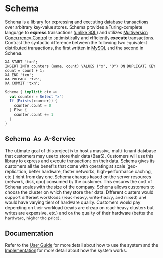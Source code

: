 # Schema
Schema is a library for expressing and executing database transactions over arbitrary key-value stores. Schema provides a Turing-complete language to **express** transactions ([unlike SQL](http://stackoverflow.com/a/900062/1447029)) and utilizes [Multiversion Concurrency Control](https://en.wikipedia.org/wiki/Multiversion_concurrency_control) to optimistically and efficiently **execute** transactions. Contrast the syntactic difference between the following two equivalent distributed transactions, the first written in [MySQL](https://dev.mysql.com/doc/refman/5.5/en/xa.html) and the second in Schema.

```mysql
XA START 'txn';
INSERT INTO counters (name, count) VALUES ("x", "0") ON DUPLICATE KEY count = count + 1;
XA END 'txn';
XA PREPARE 'txn';
XA COMMIT 'txn';
```
```scala
Schema { implicit ctx =>
  val counter = Select("x")
  If (Exists(counter)) {
    counter.count = 0
  } Else {
    counter.count += 1
  }
}
```

## Schema-As-A-Service
The ultimate goal of this project is to host a massive, multi-tenant database that customers may use to store their data (BaaS). Customers will use this library to express and execute transactions on their data. Schema gives its customers all the benefits that come with operating at scale (geo-replication, better hardware, faster networks, high-performance caching, etc.) right from day one. Schema charges based on the server resources (network, disk, cpu) consumed by the customer. This ensures the cost of Schema scales with the size of the company. Schema allows customers to choose the cluster on which they store their data. Different clusters would support different workloads (read-heavy, write-heavy, and mixed) and would have varying tiers of hardware quality. Customers would pay depending on their workload (reads are cheap on read-heavy clusters but writes are expensive, etc.) and on the quality of their hardware (better the hardware, higher the price).

## Documentation
Refer to the [User Guide](https://github.com/ashwin153/schema/wiki/User-Guide) for more detail about how to use the system and the [Implementation](https://github.com/ashwin153/schema/wiki/Implementation) for more detail about how the system works.
